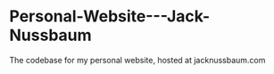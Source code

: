 # Personal-Website---Jack-Nussbaum
The codebase for my personal website, hosted at jacknussbaum.com
